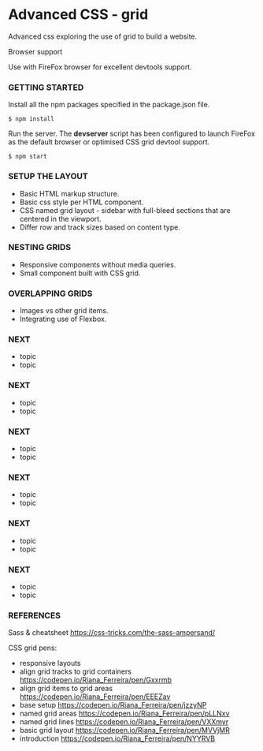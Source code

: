# Advanced CSS - grid

Advanced css exploring the use of grid to build a website.

Browser support

Use with FireFox browser for excellent devtools support.

### GETTING STARTED

Install all the npm packages specified in the package.json file.
```
$ npm install
```

Run the server.
The **devserver** script has been configured to launch FireFox as the default browser or optimised CSS grid devtool support.
```
$ npm start
```

### SETUP THE LAYOUT
* Basic HTML markup structure.
* Basic css style per HTML component.
* CSS named grid layout - sidebar with full-bleed sections that are centered in the viewport.
* Differ row and track sizes based on content type.

### NESTING GRIDS
* Responsive components without media queries.
* Small component built with CSS grid.

### OVERLAPPING GRIDS
* Images vs other grid items.
* Integrating use of Flexbox.

### NEXT
* topic
* topic

### NEXT
* topic
* topic

### NEXT
* topic
* topic

### NEXT
* topic
* topic

### NEXT
* topic
* topic

### NEXT
* topic
* topic

### REFERENCES
Sass & cheatsheet https://css-tricks.com/the-sass-ampersand/

CSS grid pens:
* responsive layouts
* align grid tracks to grid containers https://codepen.io/Riana_Ferreira/pen/Gxxrmb
* align grid items to grid areas https://codepen.io/Riana_Ferreira/pen/EEEZav
* base setup https://codepen.io/Riana_Ferreira/pen/jzzyNP
* named grid areas https://codepen.io/Riana_Ferreira/pen/pLLNxv
* named grid lines https://codepen.io/Riana_Ferreira/pen/VXXmyr
* basic grid layout https://codepen.io/Riana_Ferreira/pen/MVVjMR
* introduction https://codepen.io/Riana_Ferreira/pen/NYYRVB
